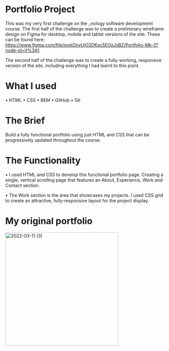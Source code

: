 # Portfolio Project
This was my very first challenge on the _nology software development course. The first half of the challenge was to create a preliminary wireframe design on Figma for desktop, mobile and tablet versions of the site. These can be found here:  https://www.figma.com/file/mxkDnyUjO2DKsc5EOzJsBZ/Portfolio-Mk-3?node-id=0%3A1.

The second half of the challenge was to create a fully-working, responsive version of the site, including everything I had learnt to this point.

# What I used
• HTML • CSS • BEM • GitHub • Git

# The Brief
Build a fully functional portfolio using just HTML and CSS that can be progressively updated throughout the course.

# The Functionality
• I used HTML and CSS to develop this functional portfolio page. Creating a single, vertical scrolling page that features an About, Experience, Work and Contact section.

• The Work section is the area that showcases my projects. I used CSS grid to create an attractive, fully-responsive layout for the project display.

# My original portfolio

<img width="357" alt="2022-03-11 (3)" src="https://user-images.githubusercontent.com/93707792/157878210-59d2f830-9da9-4d9c-9bb8-1b8ef83a1b3f.png">

